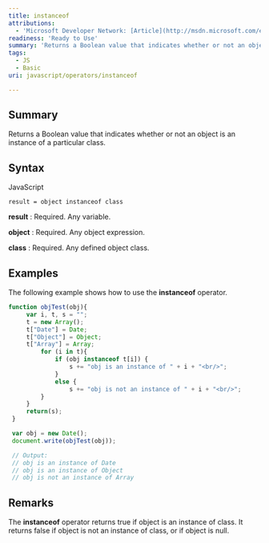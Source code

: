 ```yaml
---
title: instanceof
attributions:
  - 'Microsoft Developer Network: [Article](http://msdn.microsoft.com/en-us/library/ie/zh0zb36z(v=vs.94).aspx)'
readiness: 'Ready to Use'
summary: 'Returns a Boolean value that indicates whether or not an object is an instance of a particular class.'
tags:
  - JS
  - Basic
uri: javascript/operators/instanceof

---
```

## Summary

Returns a Boolean value that indicates whether or not an object is an instance of a particular class.

## Syntax

<span class="language">JavaScript</span>

    result = object instanceof class

**result**
:   Required. Any variable.

**object**
:   Required. Any object expression.

**class**
:   Required. Any defined object class.

## Examples

The following example shows how to use the **instanceof** operator.

``` js
function objTest(obj){
     var i, t, s = "";
     t = new Array();
     t["Date"] = Date;
     t["Object"] = Object;
     t["Array"] = Array;
         for (i in t){
             if (obj instanceof t[i]) {
                 s += "obj is an instance of " + i + "<br/>";
             }
             else {
                 s += "obj is not an instance of " + i + "<br/>";
         }
     }
     return(s);
 }

 var obj = new Date();
 document.write(objTest(obj));

 // Output:
 // obj is an instance of Date
 // obj is an instance of Object
 // obj is not an instance of Array
```

## Remarks

The **instanceof** operator returns true if object is an instance of class. It returns false if object is not an instance of class, or if object is null.

